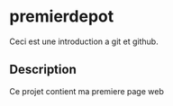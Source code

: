 # premierdepot

Ceci est une introduction a git et github.

## Description

Ce projet contient ma premiere page web